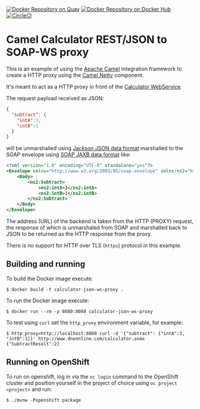 [![Docker Repository on Quay](https://quay.io/repository/zregvart/calculator-json-ws-proxy/status "Docker Repository on Quay")](https://quay.io/repository/zregvart/calculator-json-ws-proxy) [![Docker Repository on Docker Hub](https://img.shields.io/docker/automated/zregvart/calculator-json-ws-proxy.svg "Docker Repository on Docker Hub")](https://hub.docker.com/r/zregvart/calculator-json-ws-proxy) [![CircleCI](https://circleci.com/gh/zregvart/calculator-json-ws-proxy.svg?style=svg)](https://circleci.com/gh/zregvart/calculator-json-ws-proxy)

# Camel Calculator REST/JSON to SOAP-WS proxy

This is an example of using the [Apache Camel](https://camel.apache.org/)
integration framework to create a HTTP proxy using the [Camel Netty](https://camel.apache.org/components/latest/netty-http-component.html)
component.

It's meant to act as a HTTP proxy in front of the [Calculator WebService](http://www.dneonline.com/calculator.asmx).

The request payload received as JSON:

```json
{
  "subtract": {
    "intA":3,
    "intB":1
  }
}
```

will be unmarshalled using [Jackson JSON data format](https://camel.apache.org/components/latest/json-jackson-dataformat.html) marshalled to the SOAP envelope using [SOAP JAXB data format](https://camel.apache.org/components/latest/soapjaxb-dataformat.html) like:

```xml
<?xml version="1.0" encoding="UTF-8" standalone="yes"?>
<Envelope xmlns="http://www.w3.org/2003/05/soap-envelope" xmlns:ns2="http://tempuri.org/">
    <Body>
        <ns2:Subtract>
            <ns2:intA>3</ns2:intA>
            <ns2:intB>1</ns2:intB>
        </ns2:Subtract>
    </Body>
</Envelope>
```

The address (URL) of the backend is taken from the HTTP (PROXY) request, the response of which is unmarshaled from SOAP and marshalled back to JSON to be returned as the HTTP response from the proxy.

There is no support for HTTP over TLS (`https`) protocol in this example.

## Building and running

To build the Docker image execute:

    $ docker build -t calculator-json-ws-proxy .

To run the Docker image execute:

    $ docker run --rm -p 8080:8080 calculator-json-ws-proxy

To test using `curl` set the `http_proxy` environment variable, for example:

    $ http_proxy=http://localhost:8080 curl -d '{"subtract": {"intA":3, "intB":1}}' http://www.dneonline.com/calculator.asmx
    {"SubtractResult":2}

## Running on OpenShift

To run on openshift, log in via the `oc login` command to the OpenShift cluster
and position yourself in the project of choice using `oc project <project>` and
run:

    $ ./mvnw -Popenshift package
